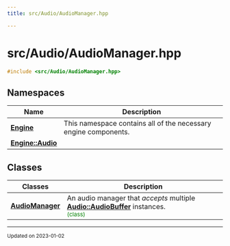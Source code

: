 ```yaml
---
title: src/Audio/AudioManager.hpp

---
```


# src/Audio/AudioManager.hpp




```cpp
#include <src/Audio/AudioManager.hpp>
```

## Namespaces

| Name           | Description    |
| -------------- | -------------- |
| **[Engine](/namespaces/namespaceEngine.md)** | This namespace contains all of the necessary engine components.  |
| **[Engine::Audio](/namespaces/namespaceEngine_1_1Audio.md)** |  |

## Classes

| Classes        | Description    |
| -------------- | -------------- |
| **[AudioManager](/classes/classEngine_1_1Audio_1_1AudioManager.md)** | An audio manager that _accepts_ multiple **[Audio::AudioBuffer](/classes/classEngine_1_1Audio_1_1AudioBuffer.md)** instances. <br> <sup><span style="color:green">(class)</span></sup> |






-------------------------------

<sub>Updated on 2023-01-02</sub>
